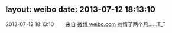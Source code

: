 layout: weibo
date: 2013-07-12 18:13:10
---
<meta name="referrer" content="no-referrer" />

2013-07-12 18:13:10  &nbsp;&nbsp;&nbsp;&nbsp;&nbsp;&nbsp; 来自 <a href="http://weibo.com/" rel="nofollow">微博 weibo.com</a>
怠惰了两个月……T_T ​​​
